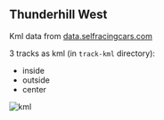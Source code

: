 
## Thunderhill West
Kml data from [data.selfracingcars.com](http://data.selfracingcars.com/)

3 tracks as kml (in `track-kml` directory):
- inside
- outside
- center

![kml](images/kml-data.png)
